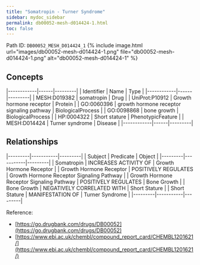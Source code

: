 ```yaml
---
title: "Somatropin - Turner Syndrome"
sidebar: mydoc_sidebar
permalink: db00052-mesh-d014424-1.html
toc: false 
---
```



Path ID: `DB00052_MESH_D014424_1`
{% include image.html url="images/db00052-mesh-d014424-1.png" file="db00052-mesh-d014424-1.png" alt="db00052-mesh-d014424-1" %}

## Concepts

|------------|------|---------|
| Identifier | Name | Type    |
|------------|------|---------|
| MESH:D019382 | somatropin | Drug |
| UniProt:P10912 | Growth hormone receptor | Protein |
| GO:0060396 | growth hormone receptor signaling pathway | BiologicalProcess |
| GO:0098868 | bone growth | BiologicalProcess |
| HP:0004322 | Short stature | PhenotypicFeature |
| MESH:D014424 | Turner syndrome | Disease |
|------------|------|---------|

## Relationships

|---------|-----------|---------|
| Subject | Predicate | Object  |
|---------|-----------|---------|
| Somatropin | INCREASES ACTIVITY OF | Growth Hormone Receptor |
| Growth Hormone Receptor | POSITIVELY REGULATES | Growth Hormone Receptor Signaling Pathway |
| Growth Hormone Receptor Signaling Pathway | POSITIVELY REGULATES | Bone Growth |
| Bone Growth | NEGATIVELY CORRELATED WITH | Short Stature |
| Short Stature | MANIFESTATION OF | Turner Syndrome |
|---------|-----------|---------|

Reference: 
  - [https://go.drugbank.com/drugs/DB00052](https://go.drugbank.com/drugs/DB00052)
  - [https://www.ebi.ac.uk/chembl/compound_report_card/CHEMBL1201621/](https://www.ebi.ac.uk/chembl/compound_report_card/CHEMBL1201621/)
